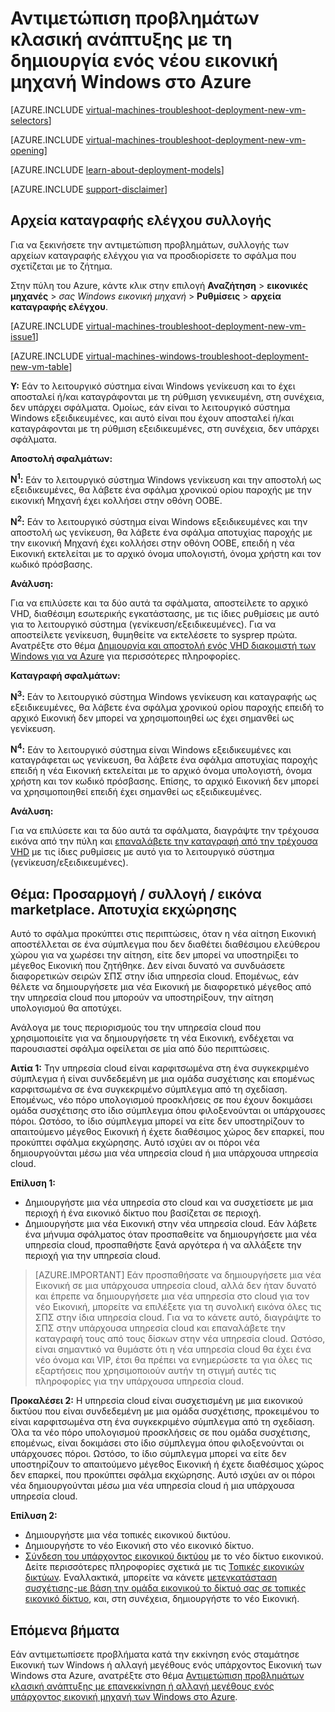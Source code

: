 <properties
   pageTitle="Αντιμετώπιση προβλημάτων ανάπτυξης Εικονική Windows-κλασική | Microsoft Azure"
   description="Αντιμετώπιση προβλημάτων κλασική ανάπτυξης όταν δημιουργείτε μια νέα εικονική μηχανή Windows στο Azure"
   services="virtual-machines-windows"
   documentationCenter=""
   authors="JiangChen79"
   manager="felixwu"
   editor=""
   tags="top-support-issue"/>

<tags
  ms.service="virtual-machines-windows"
  ms.workload="na"
  ms.tgt_pltfrm="vm-windows"
  ms.devlang="na"
  ms.topic="article"
  ms.date="09/06/2016"
  ms.author="cjiang"/>

# <a name="troubleshoot-classic-deployment-issues-with-creating-a-new-windows-virtual-machine-in-azure"></a>Αντιμετώπιση προβλημάτων κλασική ανάπτυξης με τη δημιουργία ενός νέου εικονική μηχανή Windows στο Azure

[AZURE.INCLUDE [virtual-machines-troubleshoot-deployment-new-vm-selectors](../../includes/virtual-machines-windows-troubleshoot-deployment-new-vm-selectors-include.md)]

[AZURE.INCLUDE [virtual-machines-troubleshoot-deployment-new-vm-opening](../../includes/virtual-machines-troubleshoot-deployment-new-vm-opening-include.md)]

[AZURE.INCLUDE [learn-about-deployment-models](../../includes/learn-about-deployment-models-classic-include.md)]

[AZURE.INCLUDE [support-disclaimer](../../includes/support-disclaimer.md)]

## <a name="collect-audit-logs"></a>Αρχεία καταγραφής ελέγχου συλλογής

Για να ξεκινήσετε την αντιμετώπιση προβλημάτων, συλλογής των αρχείων καταγραφής ελέγχου για να προσδιορίσετε το σφάλμα που σχετίζεται με το ζήτημα.

Στην πύλη του Azure, κάντε κλικ στην επιλογή **Αναζήτηση** > **εικονικές μηχανές** > *σας Windows εικονική μηχανή* > **Ρυθμίσεις** > **αρχεία καταγραφής ελέγχου**.

[AZURE.INCLUDE [virtual-machines-troubleshoot-deployment-new-vm-issue1](../../includes/virtual-machines-troubleshoot-deployment-new-vm-issue1-include.md)]

[AZURE.INCLUDE [virtual-machines-windows-troubleshoot-deployment-new-vm-table](../../includes/virtual-machines-windows-troubleshoot-deployment-new-vm-table.md)]

**Y:** Εάν το λειτουργικό σύστημα είναι Windows γενίκευση και το έχει αποσταλεί ή/και καταγράφονται με τη ρύθμιση γενικευμένη, στη συνέχεια, δεν υπάρχει σφάλματα. Ομοίως, εάν είναι το λειτουργικό σύστημα Windows εξειδικευμένες, και αυτό είναι που έχουν αποσταλεί ή/και καταγράφονται με τη ρύθμιση εξειδικευμένες, στη συνέχεια, δεν υπάρχει σφάλματα.

**Αποστολή σφαλμάτων:**

**N<sup>1</sup>:** Εάν το λειτουργικό σύστημα Windows γενίκευση και την αποστολή ως εξειδικευμένες, θα λάβετε ένα σφάλμα χρονικού ορίου παροχής με την εικονική Μηχανή έχει κολλήσει στην οθόνη OOBE.

**N<sup>2</sup>:** Εάν το λειτουργικό σύστημα είναι Windows εξειδικευμένες και την αποστολή ως γενίκευση, θα λάβετε ένα σφάλμα αποτυχίας παροχής με την εικονική Μηχανή έχει κολλήσει στην οθόνη OOBE, επειδή η νέα Εικονική εκτελείται με το αρχικό όνομα υπολογιστή, όνομα χρήστη και τον κωδικό πρόσβασης.

**Ανάλυση:**

Για να επιλύσετε και τα δύο αυτά τα σφάλματα, αποστείλετε το αρχικό VHD, διαθέσιμη εσωτερικής εγκατάστασης, με τις ίδιες ρυθμίσεις με αυτό για το λειτουργικό σύστημα (γενίκευση/εξειδικευμένες). Για να αποστείλετε γενίκευση, θυμηθείτε να εκτελέσετε το sysprep πρώτα. Ανατρέξτε στο θέμα [Δημιουργία και αποστολή ενός VHD διακομιστή των Windows για να Azure](virtual-machines-windows-classic-createupload-vhd.md) για περισσότερες πληροφορίες.

**Καταγραφή σφαλμάτων:**

**N<sup>3</sup>:** Εάν το λειτουργικό σύστημα Windows γενίκευση και καταγραφής ως εξειδικευμένες, θα λάβετε ένα σφάλμα χρονικού ορίου παροχής επειδή το αρχικό Εικονική δεν μπορεί να χρησιμοποιηθεί ως έχει σημανθεί ως γενίκευση.

**N<sup>4</sup>:** Εάν το λειτουργικό σύστημα είναι Windows εξειδικευμένες και καταγράφεται ως γενίκευση, θα λάβετε ένα σφάλμα αποτυχίας παροχής επειδή η νέα Εικονική εκτελείται με το αρχικό όνομα υπολογιστή, όνομα χρήστη και τον κωδικό πρόσβασης. Επίσης, το αρχικό Εικονική δεν μπορεί να χρησιμοποιηθεί επειδή έχει σημανθεί ως εξειδικευμένες.

**Ανάλυση:**

Για να επιλύσετε και τα δύο αυτά τα σφάλματα, διαγράψτε την τρέχουσα εικόνα από την πύλη και [επαναλάβετε την καταγραφή από την τρέχουσα VHD](virtual-machines-windows-classic-capture-image.md) με τις ίδιες ρυθμίσεις με αυτό για το λειτουργικό σύστημα (γενίκευση/εξειδικευμένες).

## <a name="issue-custom-gallery-marketplace-image-allocation-failure"></a>Θέμα: Προσαρμογή / συλλογή / εικόνα marketplace. Αποτυχία εκχώρησης
Αυτό το σφάλμα προκύπτει στις περιπτώσεις, όταν η νέα αίτηση Εικονική αποστέλλεται σε ένα σύμπλεγμα που δεν διαθέτει διαθέσιμου ελεύθερου χώρου για να χωρέσει την αίτηση, είτε δεν μπορεί να υποστηρίξει το μέγεθος Εικονική που ζητήθηκε. Δεν είναι δυνατό να συνδυάσετε διαφορετικών σειρών ΣΠΣ στην ίδια υπηρεσία cloud. Επομένως, εάν θέλετε να δημιουργήσετε μια νέα Εικονική με διαφορετικό μέγεθος από την υπηρεσία cloud που μπορούν να υποστηρίξουν, την αίτηση υπολογισμού θα αποτύχει.

Ανάλογα με τους περιορισμούς του την υπηρεσία cloud που χρησιμοποιείτε για να δημιουργήσετε τη νέα Εικονική, ενδέχεται να παρουσιαστεί σφάλμα οφείλεται σε μία από δύο περιπτώσεις.

**Αιτία 1:** Την υπηρεσία cloud είναι καρφιτσωμένα στη ένα συγκεκριμένο σύμπλεγμα ή είναι συνδεδεμένη με μια ομάδα συσχέτισης και επομένως καρφιτσωμένα σε ένα συγκεκριμένο σύμπλεγμα από τη σχεδίαση. Επομένως, νέο πόρο υπολογισμού προσκλήσεις σε που έχουν δοκιμάσει ομάδα συσχέτισης στο ίδιο σύμπλεγμα όπου φιλοξενούνται οι υπάρχουσες πόροι. Ωστόσο, το ίδιο σύμπλεγμα μπορεί να είτε δεν υποστηρίζουν το απαιτούμενο μέγεθος Εικονική ή έχετε διαθέσιμος χώρος δεν επαρκεί, που προκύπτει σφάλμα εκχώρησης. Αυτό ισχύει αν οι πόροι νέα δημιουργούνται μέσω μια νέα υπηρεσία cloud ή μια υπάρχουσα υπηρεσία cloud.

**Επίλυση 1:**

- Δημιουργήστε μια νέα υπηρεσία στο cloud και να συσχετίσετε με μια περιοχή ή ένα εικονικό δίκτυο που βασίζεται σε περιοχή.
- Δημιουργήστε μια νέα Εικονική στην νέα υπηρεσία cloud.
  Εάν λάβετε ένα μήνυμα σφάλματος όταν προσπαθείτε να δημιουργήσετε μια νέα υπηρεσία cloud, προσπαθήστε ξανά αργότερα ή να αλλάξετε την περιοχή για την υπηρεσία cloud.

> [AZURE.IMPORTANT] Εάν προσπαθήσατε να δημιουργήσετε μια νέα Εικονική σε μια υπάρχουσα υπηρεσία cloud, αλλά δεν ήταν δυνατό και έπρεπε να δημιουργήσετε μια νέα υπηρεσία στο cloud για τον νέο Εικονική, μπορείτε να επιλέξετε για τη συνολική εικόνα όλες τις ΣΠΣ στην ίδια υπηρεσία cloud. Για να το κάνετε αυτό, διαγράψτε το ΣΠΣ στην υπάρχουσα υπηρεσία cloud και επαναλάβετε την καταγραφή τους από τους δίσκων στην νέα υπηρεσία cloud. Ωστόσο, είναι σημαντικό να θυμάστε ότι η νέα υπηρεσία cloud θα έχει ένα νέο όνομα και VIP, έτσι θα πρέπει να ενημερώσετε τα για όλες τις εξαρτήσεις που χρησιμοποιούν αυτήν τη στιγμή αυτές τις πληροφορίες για την υπάρχουσα υπηρεσία cloud.

**Προκαλέσει 2:** Η υπηρεσία cloud είναι συσχετισμένη με μια εικονικού δικτύου που είναι συνδεδεμένη με μια ομάδα συσχέτισης, προκειμένου το είναι καρφιτσωμένα στη ένα συγκεκριμένο σύμπλεγμα από τη σχεδίαση. Όλα τα νέο πόρο υπολογισμού προσκλήσεις σε που ομάδα συσχέτισης, επομένως, είναι δοκιμάσει στο ίδιο σύμπλεγμα όπου φιλοξενούνται οι υπάρχουσες πόροι. Ωστόσο, το ίδιο σύμπλεγμα μπορεί να είτε δεν υποστηρίζουν το απαιτούμενο μέγεθος Εικονική ή έχετε διαθέσιμος χώρος δεν επαρκεί, που προκύπτει σφάλμα εκχώρησης. Αυτό ισχύει αν οι πόροι νέα δημιουργούνται μέσω μια νέα υπηρεσία cloud ή μια υπάρχουσα υπηρεσία cloud.

**Επίλυση 2:**

- Δημιουργήστε μια νέα τοπικές εικονικού δικτύου.
- Δημιουργήστε το νέο Εικονική στο νέο εικονικό δίκτυο.
- [Σύνδεση του υπάρχοντος εικονικού δικτύου](https://azure.microsoft.com/blog/vnet-to-vnet-connecting-virtual-networks-in-azure-across-different-regions/) με το νέο δίκτυο εικονικού. Δείτε περισσότερες πληροφορίες σχετικά με τις [Τοπικές εικονικών δικτύων](https://azure.microsoft.com/blog/2014/05/14/regional-virtual-networks/). Εναλλακτικά, μπορείτε να κάνετε [μετεγκατάσταση συσχέτισης-με βάση την ομάδα εικονικού το δίκτυό σας σε τοπικές εικονικό δίκτυο](https://azure.microsoft.com/blog/2014/11/26/migrating-existing-services-to-regional-scope/), και, στη συνέχεια, δημιουργήστε το νέο Εικονική.

## <a name="next-steps"></a>Επόμενα βήματα
Εάν αντιμετωπίσετε προβλήματα κατά την εκκίνηση ενός σταμάτησε Εικονική των Windows ή αλλαγή μεγέθους ενός υπάρχοντος Εικονική των Windows στα Azure, ανατρέξτε στο θέμα [Αντιμετώπιση προβλημάτων κλασική ανάπτυξης με επανεκκίνηση ή αλλαγή μεγέθους ενός υπάρχοντος εικονική μηχανή των Windows στο Azure](windows/classic/virtual-machines-windows-classic-restart-resize-error-troubleshooting.md).
